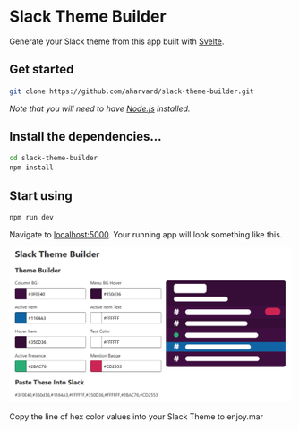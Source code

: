 # Slack Theme Builder

Generate your Slack theme from this app built with [Svelte](https://svelte.dev). 

## Get started
```bash
git clone https://github.com/aharvard/slack-theme-builder.git
```

*Note that you will need to have [Node.js](https://nodejs.org) installed.*

## Install the dependencies...

```bash
cd slack-theme-builder
npm install
```
## Start using
```bash
npm run dev
```
Navigate to [localhost:5000](http://localhost:5000). Your running app will look something like this.

![Your running App](https://raw.githubusercontent.com/aharvard/slack-theme-builder/master/public/SlackThemeApp.png "Your running App")

Copy the line of hex color values into your Slack Theme to enjoy.mar
